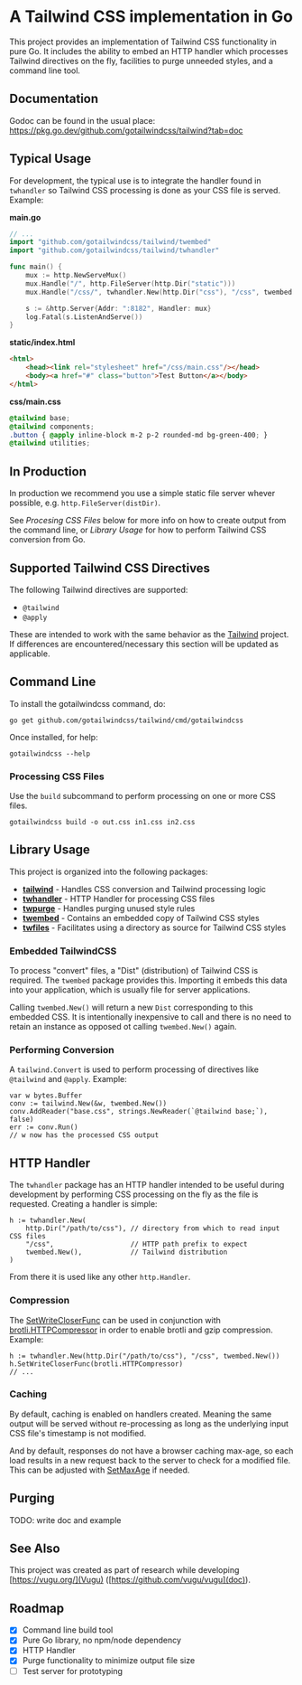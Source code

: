 # A Tailwind CSS implementation in Go

This project provides an implementation of Tailwind CSS functionality in pure Go.  It includes the ability to embed an HTTP handler which processes Tailwind directives on the fly, facilities to purge unneeded styles, and a command line tool.

## Documentation

Godoc can be found in the usual place: https://pkg.go.dev/github.com/gotailwindcss/tailwind?tab=doc

## Typical Usage

For development, the typical use is to integrate the handler found in `twhandler` so Tailwind CSS processing is done as your CSS file is served.  Example:

**main.go**
```go
// ...
import "github.com/gotailwindcss/tailwind/twembed"
import "github.com/gotailwindcss/tailwind/twhandler"

func main() {
	mux := http.NewServeMux()
	mux.Handle("/", http.FileServer(http.Dir("static")))
	mux.Handle("/css/", twhandler.New(http.Dir("css"), "/css", twembed.New()))

	s := &http.Server{Addr: ":8182", Handler: mux}
	log.Fatal(s.ListenAndServe())
}
```

**static/index.html**
```html
<html>
    <head><link rel="stylesheet" href="/css/main.css"/></head>
    <body><a href="#" class="button">Test Button</a></body>
</html>
```

**css/main.css**
```css
@tailwind base;
@tailwind components;
.button { @apply inline-block m-2 p-2 rounded-md bg-green-400; }
@tailwind utilities;
```

## In Production

In production we recommend you use a simple static file server whever possible, e.g. `http.FileServer(distDir)`.

See *Procesing CSS Files* below for more info on how to create output from the command line, or *Library Usage* for how to perform Tailwind CSS conversion from Go.

## Supported Tailwind CSS Directives

The following Tailwind directives are supported:

- `@tailwind`
- `@apply`

These are intended to work with the same behavior as the [Tailwind](https://tailwindcss.com/) project.  If differences are encountered/necessary this section will be updated as applicable.

## Command Line

To install the gotailwindcss command, do:

```
go get github.com/gotailwindcss/tailwind/cmd/gotailwindcss
```

Once installed, for help:

```
gotailwindcss --help
```

### Processing CSS Files

Use the `build` subcommand to perform processing on one or more CSS files.

```
gotailwindcss build -o out.css in1.css in2.css
```

<!--
### Test Server
TODO: Create test server as part of `gotailwindcss` command line tool.
-->

## Library Usage

This project is organized into the following packages:

- **[tailwind](https://pkg.go.dev/github.com/gotailwindcss/tailwind)** - Handles CSS conversion and Tailwind processing logic
- **[twhandler](https://pkg.go.dev/github.com/gotailwindcss/tailwind/twhandler)** - HTTP Handler for processing CSS files
- **[twpurge](https://pkg.go.dev/github.com/gotailwindcss/tailwind/twpurge)** - Handles purging unused style rules
- **[twembed](https://pkg.go.dev/github.com/gotailwindcss/tailwind/twembed)** - Contains an embedded copy of Tailwind CSS styles
- **[twfiles](https://pkg.go.dev/github.com/gotailwindcss/tailwind/twfiles)** - Facilitates using a directory as source for Tailwind CSS styles

### Embedded TailwindCSS

To process "convert" files, a "Dist" (distribution) of Tailwind CSS is required.  The `twembed` package provides this.   Importing it embeds this data into your application, which is usually file for server applications.

Calling `twembed.New()` will return a new `Dist` corresponding to this embedded CSS.  It is intentionally inexpensive to call and there is no need to retain an instance as opposed ot calling `twembed.New()` again.

### Performing Conversion

A `tailwind.Convert` is used to perform processing of directives like `@tailwind` and `@apply`. Example:

```
var w bytes.Buffer
conv := tailwind.New(&w, twembed.New())
conv.AddReader("base.css", strings.NewReader(`@tailwind base;`), false)
err := conv.Run()
// w now has the processed CSS output
```

## HTTP Handler

The `twhandler` package has an HTTP handler intended to be useful during development by performing CSS processing on the fly as the file is requested.  Creating a handler is simple:

```
h := twhandler.New(
	http.Dir("/path/to/css"), // directory from which to read input CSS files
	"/css",                   // HTTP path prefix to expect
	twembed.New(),            // Tailwind distribution
)
```

From there it is used like any other `http.Handler`.

### Compression

The [SetWriteCloserFunc](https://pkg.go.dev/github.com/gotailwindcss/tailwind/twhandler?tab=doc#Handler.SetWriteCloserFunc) can be used in conjunction with [brotli.HTTPCompressor](https://pkg.go.dev/github.com/andybalholm/brotli?tab=doc#HTTPCompressor) in order to enable brotli and gzip compression.  Example:

```
h := twhandler.New(http.Dir("/path/to/css"), "/css", twembed.New())
h.SetWriteCloserFunc(brotli.HTTPCompressor)
// ...
```

### Caching

By default, caching is enabled on handlers created.  Meaning the same output will be served without re-processing as long as the underlying input CSS file's timestamp is not modified.

And by default, responses do not have a browser caching max-age, so each load results in a new request back to the server to check for a modified file.  This can be adjusted with [SetMaxAge](https://pkg.go.dev/github.com/gotailwindcss/tailwind/twhandler?tab=doc#Handler.SetMaxAge) if needed.

## Purging

TODO: write doc and example

<!--
(reduce file size)

### Standalone Example

(less work to setup and maintain but runs slower)

```go
package main

import (
	"io"
	"log"
	"net/http"
	"path/filepath"

	"github.com/gotailwindcss/tailwind"
	"github.com/gotailwindcss/tailwind/twembed"
	"github.com/gotailwindcss/tailwind/twhandler"
	"github.com/gotailwindcss/tailwind/twpurge"
)

func main() {

	staticDir := http.Dir("static")

	indexH := http.FileServer(staticDir)

	pscanner, err := twpurge.NewScannerFromDist(twembed.New())
	if err != nil {
		panic(err)
	}
	err = filepath.Walk("static", pscanner.WalkFunc(twpurge.MatchDefault))
	if err != nil {
		panic(err)
	}

	tailwindH := twhandler.NewFromFunc(http.Dir("css"), "/css", func(w io.Writer) *tailwind.Converter {
		ret := tailwind.New(w, twembed.New())
		ret.SetPurgeChecker(pscanner.Map())
		return ret
	})

	mux := http.NewServeMux()
	mux.Handle("/", indexH)
	mux.Handle("/css/", tailwindH)

	s := &http.Server{Addr: ":8182", Handler: mux}
	log.Fatal(s.ListenAndServe())

}
```

### Purge Scan at Code-Generation-Time

(a bit more work to setup and use, but more efficient and gives the same results in dev and production)

## Embedding in Go Code
-->

## See Also

This project was created as part of research while developing [https://vugu.org/](Vugu) ([https://github.com/vugu/vugu](doc)).

## Roadmap

- [x] Command line build tool
- [x] Pure Go library, no npm/node dependency
- [x] HTTP Handler
- [x] Purge functionality to minimize output file size
- [ ] Test server for prototyping
